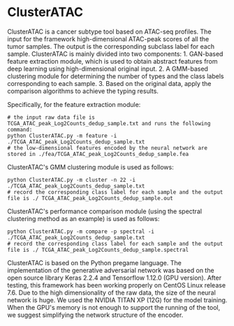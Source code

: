 # ClusterATAC
ClusterATAC is a cancer subtype tool based on ATAC-seq profiles. The input for the framework high-dimensional ATAC-peak scores of all the tumor samples. The output is the corresponding subclass label for each sample. ClusterATAC is mainly divided into two components: 1. GAN-based feature extraction module, which is used to obtain abstract features from deep learning using high-dimensional original input. 2. A GMM-based clustering module for determining the number of types and the class labels corresponding to each sample. 3. Based on the original data, apply the comparison algorithms to achieve the typing results.  

Specifically, for the feature extraction module:
 
```{r}
# the input raw data file is TCGA_ATAC_peak_Log2Counts_dedup_sample.txt and runs the following command: 
python ClusterATAC.py -m feature -i ./TCGA_ATAC_peak_Log2Counts_dedup_sample.txt  
# the low-dimensional features encoded by the neural network are stored in ./fea/TCGA_ATAC_peak_Log2Counts_dedup_sample.fea  
```
ClusterATAC's GMM clustering module is used as follows:  
```{r}
python ClusterATAC.py -m cluster -n 22 -i ./TCGA_ATAC_peak_Log2Counts_dedup_sample.txt  
# record the corresponding class label for each sample and the output file is ./ TCGA_ATAC_peak_Log2Counts_dedup_sample.out  
```
ClusterATAC's performance comparison module (using the spectral clustering method as an example) is used as follows: 
```{r} 
python ClusterATAC.py -m compare -p spectral -i ./TCGA_ATAC_peak_Log2Counts_dedup_sample.txt  
# record the corresponding class label for each sample and the output file is ./ TCGA_ATAC_peak_Log2Counts_dedup_sample.spectral
```  
ClusterATAC is based on the Python pregame language. The implementation of the generative adversarial network was based on the open source library Keras 2.2.4 and Tensorflow 1.12.0 (GPU version). After testing, this framework has been working properly on CentOS Linux release 7.6. Due to the high dimensionality of the raw data, the size of the neural network is huge. We used the NVIDIA TITAN XP (12G) for the model training. When the GPU's memory is not enough to support the running of the tool, we suggest simplifying the network structure of the encoder.

